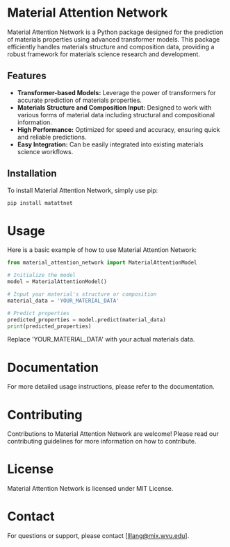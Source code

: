 # Material Attention Network

Material Attention Network is a Python package designed for the prediction of materials properties using advanced transformer models. This package efficiently handles materials structure and composition data, providing a robust framework for materials science research and development.

## Features

- **Transformer-based Models:** Leverage the power of transformers for accurate prediction of materials properties.
- **Materials Structure and Composition Input:** Designed to work with various forms of material data including structural and compositional information.
- **High Performance:** Optimized for speed and accuracy, ensuring quick and reliable predictions.
- **Easy Integration:** Can be easily integrated into existing materials science workflows.

## Installation

To install Material Attention Network, simply use pip:

```bash
pip install matattnet
```

# Usage

Here is a basic example of how to use Material Attention Network:

```python
from material_attention_network import MaterialAttentionModel

# Initialize the model
model = MaterialAttentionModel()

# Input your material's structure or composition
material_data = 'YOUR_MATERIAL_DATA'

# Predict properties
predicted_properties = model.predict(material_data)
print(predicted_properties)
```

Replace 'YOUR_MATERIAL_DATA' with your actual materials data.

# Documentation

For more detailed usage instructions, please refer to the documentation.

# Contributing

Contributions to Material Attention Network are welcome! Please read our contributing guidelines for more information on how to contribute.

# License

Material Attention Network is licensed under MIT License.

# Contact 

For questions or support, please contact [lllang@mix.wvu.edu].